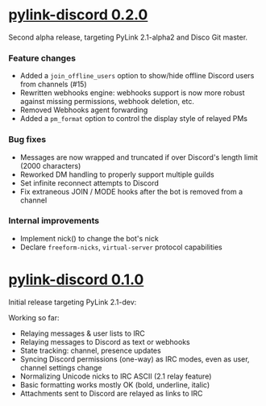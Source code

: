# [pylink-discord 0.2.0](https://github.com/PyLink/pylink-discord/releases/tag/0.2.0)

Second alpha release, targeting PyLink 2.1-alpha2 and Disco Git master.

### Feature changes
- Added a `join_offline_users` option to show/hide offline Discord users from channels (#15)
- Rewritten webhooks engine: webhooks support is now more robust against missing permissions, webhook deletion, etc.
- Removed Webhooks agent forwarding
- Added a `pm_format` option to control the display style of relayed PMs

### Bug fixes
- Messages are now wrapped and truncated if over Discord's length limit (2000 characters)
- Reworked DM handling to properly support multiple guilds
- Set infinite reconnect attempts to Discord
- Fix extraneous JOIN / MODE hooks after the bot is removed from a channel

### Internal improvements
- Implement nick() to change the bot's nick
- Declare `freeform-nicks`, `virtual-server` protocol capabilities


# [pylink-discord 0.1.0](https://github.com/PyLink/pylink-discord/releases/tag/0.1.0)

Initial release targeting PyLink 2.1-dev:

Working so far:
- Relaying messages & user lists to IRC
- Relaying messages to Discord as text or webhooks
- State tracking: channel, presence updates
- Syncing Discord permissions (one-way) as IRC modes, even as user, channel settings change
- Normalizing Unicode nicks to IRC ASCII (2.1 relay feature)
- Basic formatting works mostly OK (bold, underline, italic)
- Attachments sent to Discord are relayed as links to IRC

